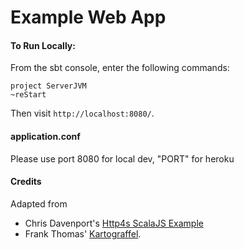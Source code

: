 # Example Web App

#### To Run Locally:

From the sbt console, enter the following commands:
```
project ServerJVM
~reStart
```

Then visit `http://localhost:8080/`.

#### application.conf
Please use port 8080 for local dev, "PORT" for heroku


#### Credits
Adapted from
* Chris Davenport's [Http4s ScalaJS Example](https://github.com/davenport-scala/http4s-scalajsexample)
* Frank Thomas' [Kartograffel](https://github.com/fthomas/kartograffel).

